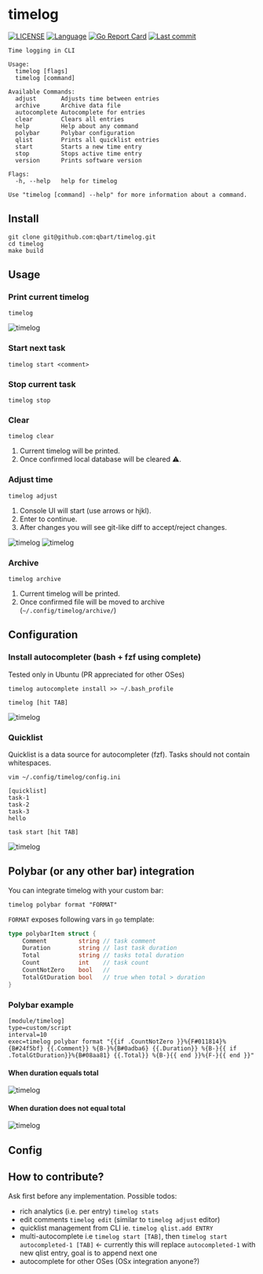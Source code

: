 # timelog

[![LICENSE](https://img.shields.io/github/license/qbart/timelog)](https://github.com/qbart/timelog/blob/master/LICENSE)
[![Language](https://img.shields.io/badge/Language-Go-blue.svg)](https://golang.org/)
[![Go Report Card](https://goreportcard.com/badge/github.com/qbart/timelog)](https://goreportcard.com/report/github.com/qbart/timelog)
[![Last commit](https://img.shields.io/github/last-commit/qbart/timelog)](https://github.com/qbart/timelog/commits/master)


```
Time logging in CLI

Usage:
  timelog [flags]
  timelog [command]

Available Commands:
  adjust       Adjusts time between entries
  archive      Archive data file
  autocomplete Autocomplete for entries
  clear        Clears all entries
  help         Help about any command
  polybar      Polybar configuration
  qlist        Prints all quicklist entries
  start        Starts a new time entry
  stop         Stops active time entry
  version      Prints software version

Flags:
  -h, --help   help for timelog

Use "timelog [command] --help" for more information about a command.
```

## Install

```
git clone git@github.com:qbart/timelog.git
cd timelog
make build
```

## Usage

### Print current timelog

```
timelog
```

![timelog](./doc/timelog.png)


### Start next task

```
timelog start <comment>
```

### Stop current task

```
timelog stop
```

### Clear

```
timelog clear
```

1. Current timelog will be printed.
2. Once confirmed local database will be cleared :warning:.

### Adjust time

```
timelog adjust
```

1. Console UI will start (use arrows or hjkl).
2. Enter to continue.
3. After changes you will see git-like diff to accept/reject changes.

![timelog](./doc/timelog_adjust_step1.png)
![timelog](./doc/timelog_adjust_step2.png)

### Archive

```
timelog archive
```

1. Current timelog will be printed.
2. Once confirmed file will be moved to archive (`~/.config/timelog/archive/`)

## Configuration

### Install autocompleter (bash + fzf using complete)

Tested only in Ubuntu (PR appreciated for other OSes)
```
timelog autocomplete install >> ~/.bash_profile
```

```
timelog [hit TAB]
```
![timelog](./doc/timelog_autocomplete_cmds.png)

### Quicklist

Quicklist is a data source for autocompleter (fzf). Tasks should not contain whitespaces.

```
vim ~/.config/timelog/config.ini
```

```
[quicklist]
task-1
task-2
task-3
hello
```

```
task start [hit TAB]
```
![timelog](./doc/timelog_autocomplete_qlist.png)

## Polybar (or any other bar) integration

You can integrate timelog with your custom bar:
```
timelog polybar format "FORMAT"
```

`FORMAT` exposes following vars in `go` template:
```go
type polybarItem struct {
	Comment         string // task comment
	Duration        string // last task duration
	Total           string // tasks total duration
	Count           int    // task count
	CountNotZero    bool   //
	TotalGtDuration bool   // true when total > duration
}
```

### Polybar example

```
[module/timelog]
type=custom/script
interval=10
exec=timelog polybar format "{{if .CountNotZero }}%{F#011814}%{B#24f5bf} {{.Comment}} %{B-}%{B#0adba6} {{.Duration}} %{B-}{{ if .TotalGtDuration}}%{B#08aa81} {{.Total}} %{B-}{{ end }}%{F-}{{ end }}"
```

#### When duration equals total
![timelog](./doc/timelog_polybar_same.png)
#### When duration does not equal total
![timelog](./doc/timelog_polybar.png)

## Config

## How to contribute?

Ask first before any implementation.
Possible todos:
- rich analytics (i.e. per entry) `timelog stats`
- edit comments `timelog edit` (similar to `timelog adjust` editor)
- quicklist management from CLI ie. `timelog qlist.add ENTRY`
- multi-autocomplete i.e `timelog start [TAB]`, then `timelog start autocompleted-1 [TAB]` <- currently this will replace `autocompleted-1` with new qlist entry, goal is to append next one
- autocomplete for other OSes (OSx integration anyone?)
